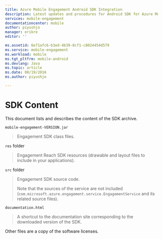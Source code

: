 ```yaml
---
title: Azure Mobile Engagement Android SDK Integration
description: Latest updates and procedures for Android SDK for Azure Mobile Engagement
services: mobile-engagement
documentationcenter: mobile
author: piyushjo
manager: erikre
editor: ''

ms.assetid: 6e71afc6-b3ed-4b39-8cf1-c8024454d579
ms.service: mobile-engagement
ms.workload: mobile
ms.tgt_pltfrm: mobile-android
ms.devlang: Java
ms.topic: article
ms.date: 08/19/2016
ms.author: piyushjo

---
```

# SDK Content
This document lists and describes the content of the SDK archive.

`mobile-engagement-VERSION.jar`

> Engagement SDK class files.
> 
> 

`res` folder

> Engagement Reach SDK resources (drawable and layout files to include in your applications).
> 
> 

`src` folder

> Engagement SDK source code.
> 
> Note that the sources of the service are not included (`com.microsoft.azure.engagement.service.EngagementService` and its related source files).
> 
> 

`documentation.html`

> A shortcut to the documentation site corresponding to the downloaded version of the SDK.
> 
> 

Other files are a copy of the software licenses.

